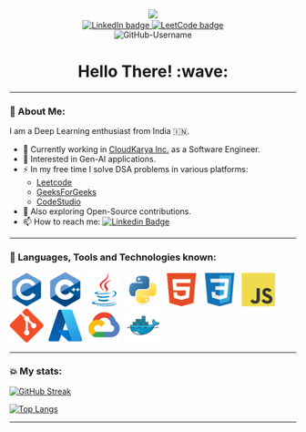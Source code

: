 <div id="header" align="center">
  <img src = "https://media.giphy.com/media/HEPwfdu6T6svpPE1eN/giphy.gif" width="200"/>
</div>

<div id="badges" align="center">
  <a href="www.linkedin.com/in/mkpentapalli/">
    <img src="https://img.shields.io/badge/LinkedIn-blue?style=for-the-badge&logo=linkedin&logoColor=white" alt="LinkedIn badge"/>
  </a>
  <a href="https://leetcode.com/Eaglesight02/">
    <img src="https://img.shields.io/badge/Leetcode-yellow?style=for-the-badge&logo=leetcode&logoColor=white" alt="LeetCode badge"/>
  </a>
</div>

<div align="center">
  <img src="https://komarev.com/ghpvc/?username=Eaglesight02&style=flat-square&color=blue" alt="GitHub-Username"/>
</div>
  
<h1 align="center">
  Hello There! :wave:
</h1>

---

### 👨 About Me:
I am a Deep Learning enthusiast from India 🇮🇳.
- 👔 Currently working in [CloudKarya Inc.](https://cloudkarya.com/) as a Software Engineer.
- 🧠 Interested in Gen-AI applications.
- ⚡ In my free time I solve DSA problems in various platforms:
  - [Leetcode](https://leetcode.com/Eaglesight02/)
  - [GeeksForGeeks](https://auth.geeksforgeeks.org/user/manojkpentapalli2002/?utm_source=geeksforgeeks&utm_medium=my_profile&utm_campaign=auth_user)
  - [CodeStudio](https://www.codingninjas.com/studio/profile/Eaglesight02)
- 🌱 Also exploring Open-Source contributions.
- 📫 How to reach me: [![Linkedin Badge](https://img.shields.io/badge/LinkedIn-blue?style=for-the-badge&logo=linkedin&logoColor=white)](www.linkedin.com/in/mkpentapalli)

---

### 🧰 Languages, Tools and Technologies known:
<div id="tools">
  <img src="https://github.com/devicons/devicon/blob/55609aa5bd817ff167afce0d965585c92040787a/icons/c/c-original.svg" title="C" alt="c" width="60" height="60" />&nbsp;
  <img src="https://github.com/devicons/devicon/blob/master/icons/cplusplus/cplusplus-original.svg" title="C++" alt="cpp" width="60" height="60" />&nbsp;
  <img src="https://github.com/devicons/devicon/blob/55609aa5bd817ff167afce0d965585c92040787a/icons/java/java-original.svg" title="Java" alt="java" width="60" height="60" />&nbsp;
  <img src="https://github.com/devicons/devicon/blob/master/icons/python/python-original.svg" title="Python" alt="python" width="60" height="60" />&nbsp;
  <img src="https://github.com/devicons/devicon/blob/55609aa5bd817ff167afce0d965585c92040787a/icons/html5/html5-plain.svg" title="HTML" alt="html" width="60" height="60" />&nbsp;
  <img src="https://github.com/devicons/devicon/blob/55609aa5bd817ff167afce0d965585c92040787a/icons/css3/css3-original.svg" title="CSS" alt="css" width="60" height="60" />&nbsp;
  <img src="https://github.com/devicons/devicon/blob/55609aa5bd817ff167afce0d965585c92040787a/icons/javascript/javascript-original.svg" title="JavaScript" alt="javascript" width="60" height="60" />&nbsp;
  <img src="https://github.com/devicons/devicon/blob/55609aa5bd817ff167afce0d965585c92040787a/icons/git/git-original.svg" title="Git" alt="git" width="60" height="60" />&nbsp;
  <img src="https://github.com/devicons/devicon/blob/55609aa5bd817ff167afce0d965585c92040787a/icons/azure/azure-original.svg" title="Microsoft Azure" alt="azure" width="60" height="60" />&nbsp;
  <img src="https://github.com/devicons/devicon/blob/55609aa5bd817ff167afce0d965585c92040787a/icons/googlecloud/googlecloud-original.svg" title="Google Cloud Platform" alt="gcp" width="60" height="60" />&nbsp;
  <img src="https://github.com/devicons/devicon/blob/55609aa5bd817ff167afce0d965585c92040787a/icons/docker/docker-original.svg" title="Docker" alt="docker" width="60" height="60" />&nbsp;
</div>

---

### 💥 My stats:

[![GitHub Streak](https://github-readme-streak-stats.herokuapp.com/?user=Eaglesight02&theme=dark&background=000000)](https://git.io/streak-stats)

[![Top Langs](https://github-readme-stats.vercel.app/api/top-langs/?username=Eaglesight02&layout=compact&theme=vision-friendly-dark)](https://github.com/anuraghazra/github-readme-stats)

---

